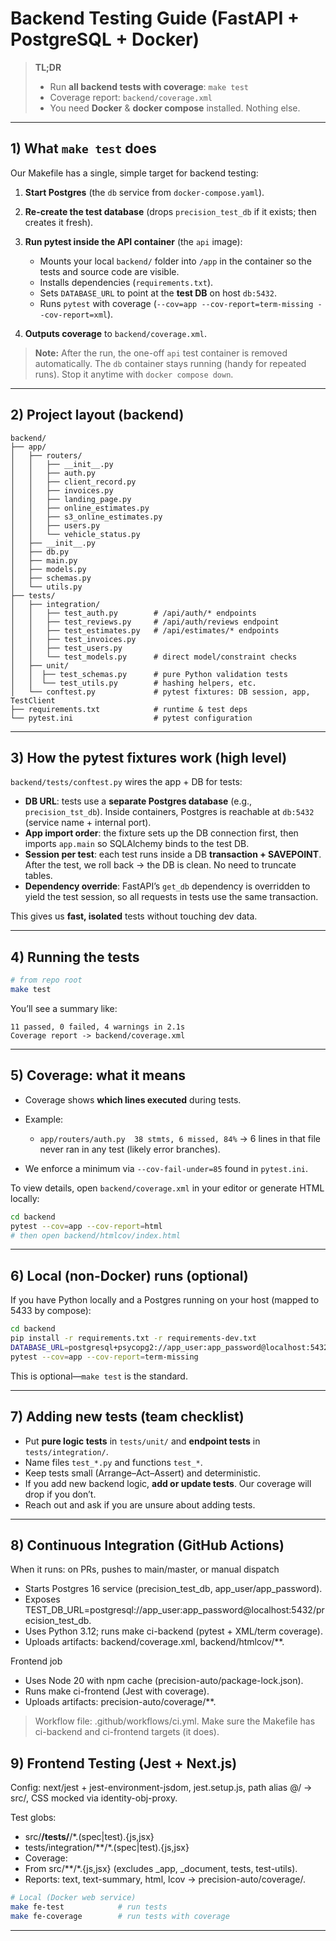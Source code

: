 # Backend Testing Guide (FastAPI + PostgreSQL + Docker)

> **TL;DR**
>
> * Run **all backend tests with coverage**: `make test`
> * Coverage report: `backend/coverage.xml`
> * You need **Docker** & **docker compose** installed. Nothing else.

---

## 1) What `make test` does

Our Makefile has a single, simple target for backend testing:

1. **Start Postgres** (the `db` service from `docker-compose.yaml`).
2. **Re-create the test database** (drops `precision_test_db` if it exists; then creates it fresh).
3. **Run pytest inside the API container** (the `api` image):

   * Mounts your local `backend/` folder into `/app` in the container so the tests and source code are visible.
   * Installs dependencies (`requirements.txt`).
   * Sets `DATABASE_URL` to point at the **test DB** on host `db:5432`.
   * Runs `pytest` with coverage (`--cov=app --cov-report=term-missing --cov-report=xml`).
4. **Outputs coverage** to `backend/coverage.xml`.

> **Note:** After the run, the one-off `api` test container is removed automatically. The `db` container stays running (handy for repeated runs). Stop it anytime with `docker compose down`.

---

## 2) Project layout (backend)

```
backend/
├── app/
│   ├── routers/
│   │   ├── __init__.py
│   │   ├── auth.py
│   │   ├── client_record.py
│   │   ├── invoices.py
│   │   ├── landing_page.py
│   │   ├── online_estimates.py
│   │   ├── s3_online_estimates.py
│   │   ├── users.py
│   │   └── vehicle_status.py
│   ├── __init__.py
│   ├── db.py
│   ├── main.py
│   ├── models.py
│   ├── schemas.py
│   └── utils.py
├── tests/
│   ├── integration/
│   │   ├── test_auth.py        # /api/auth/* endpoints
│   │   ├── test_reviews.py     # /api/auth/reviews endpoint
│   │   ├── test_estimates.py   # /api/estimates/* endpoints
│   │   ├── test_invoices.py
│   │   ├── test_users.py
│   │   └── test_models.py      # direct model/constraint checks
│   ├── unit/
│   │  ├── test_schemas.py      # pure Python validation tests
│   │  └── test_utils.py        # hashing helpers, etc.
│   └── conftest.py             # pytest fixtures: DB session, app, TestClient
├── requirements.txt            # runtime & test deps
└── pytest.ini                  # pytest configuration
```

---

## 3) How the pytest fixtures work (high level)

`backend/tests/conftest.py` wires the app + DB for tests:

* **DB URL**: tests use a **separate Postgres database** (e.g., `precision_tst_db`). Inside containers, Postgres is reachable at `db:5432` (service name + internal port).
* **App import order**: the fixture sets up the DB connection first, then imports `app.main` so SQLAlchemy binds to the test DB.
* **Session per test**: each test runs inside a DB **transaction + SAVEPOINT**. After the test, we roll back → the DB is clean. No need to truncate tables.
* **Dependency override**: FastAPI’s `get_db` dependency is overridden to yield the test session, so all requests in tests use the same transaction.

This gives us **fast, isolated** tests without touching dev data.

---

## 4) Running the tests

```bash
# from repo root
make test
```

You’ll see a summary like:

```
11 passed, 0 failed, 4 warnings in 2.1s
Coverage report -> backend/coverage.xml
```

---

## 5) Coverage: what it means

* Coverage shows **which lines executed** during tests.
* Example:

  * `app/routers/auth.py  38 stmts, 6 missed, 84%` → 6 lines in that file never ran in any test (likely error branches).
* We enforce a minimum via `--cov-fail-under=85` found in `pytest.ini`.

To view details, open `backend/coverage.xml` in your editor or generate HTML locally:

```bash
cd backend
pytest --cov=app --cov-report=html
# then open backend/htmlcov/index.html
```
---

## 6) Local (non-Docker) runs (optional)

If you have Python locally and a Postgres running on your host (mapped to 5433 by compose):

```bash
cd backend
pip install -r requirements.txt -r requirements-dev.txt
DATABASE_URL=postgresql+psycopg2://app_user:app_password@localhost:5432/precision_test_db \
pytest --cov=app --cov-report=term-missing
```

This is optional—`make test` is the standard.

---

## 7) Adding new tests (team checklist)

* Put **pure logic tests** in `tests/unit/` and **endpoint tests** in `tests/integration/`.
* Name files `test_*.py` and functions `test_*`.
* Keep tests small (Arrange–Act–Assert) and deterministic.
* If you add new backend logic, **add or update tests**. Our coverage will drop if you don’t.
* Reach out and ask if you are unsure about adding tests.
---

## 8) Continuous Integration (GitHub Actions)
When it runs: on PRs, pushes to main/master, or manual dispatch
- Starts Postgres 16 service (precision_test_db, app_user/app_password).
- Exposes TEST_DB_URL=postgresql://app_user:app_password@localhost:5432/precision_test_db.
- Uses Python 3.12; runs make ci-backend (pytest + XML/term coverage).
- Uploads artifacts: backend/coverage.xml, backend/htmlcov/**.

Frontend job
- Uses Node 20 with npm cache (precision-auto/package-lock.json).
- Runs make ci-frontend (Jest with coverage).
- Uploads artifacts: precision-auto/coverage/**.
> Workflow file: .github/workflows/ci.yml. Make sure the Makefile has ci-backend and ci-frontend targets (it does).

## 9) Frontend Testing (Jest + Next.js)
Config: next/jest + jest-environment-jsdom, jest.setup.js, path alias @/ → src/, CSS mocked via identity-obj-proxy.

Test globs:
- src/**/__tests__/**/*.(spec|test).{js,jsx}
- tests/integration/**/*.(spec|test).{js,jsx}
- Coverage:
- From src/**/*.{js,jsx} (excludes _app, _document, tests, test-utils).
- Reports: text, text-summary, html, lcov → precision-auto/coverage/.

```bash
# Local (Docker web service)
make fe-test            # run tests
make fe-coverage        # run tests with coverage
```
---